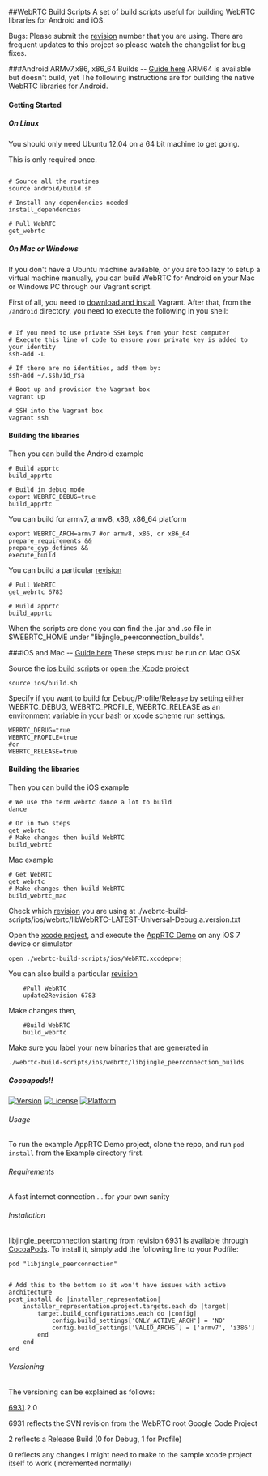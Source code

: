 ##WebRTC Build Scripts
A set of build scripts useful for building WebRTC libraries for Android and iOS.

Bugs: Please submit the [revision](https://code.google.com/p/webrtc/source/list) number that you are using. There are frequent updates to this project so please watch the changelist for bug fixes.

###Android ARMv7,x86, x86_64 Builds -- [Guide here](http://tech.pristine.io/build-android-apprtc/)
ARM64 is available but doesn't build, yet
The following instructions are for building the native WebRTC libraries for Android.


#### Getting Started
##### On Linux
You should only need Ubuntu 12.04 on a 64 bit machine to get going.

This is only required once.
```shell

# Source all the routines
source android/build.sh

# Install any dependencies needed
install_dependencies

# Pull WebRTC
get_webrtc
```

##### On Mac or Windows
If you don't have a Ubuntu machine available, or you are too lazy to setup a virtual machine manually, you can build WebRTC for Android on your Mac or Windows PC through our Vagrant script.

First of all, you need to [download and install](http://www.vagrantup.com/downloads.html) Vagrant. After that, from the `/android` directory, you need to execute the following in you shell:

```shell

# If you need to use private SSH keys from your host computer 
# Execute this line of code to ensure your private key is added to your identity
ssh-add -L

# If there are no identities, add them by:
ssh-add ~/.ssh/id_rsa

# Boot up and provision the Vagrant box
vagrant up

# SSH into the Vagrant box
vagrant ssh

```

#### Building the libraries

Then you can build the Android example

```shell
# Build apprtc
build_apprtc

# Build in debug mode
export WEBRTC_DEBUG=true
build_apprtc
```

You can build for armv7, armv8, x86, x86_64 platform

```shell
export WEBRTC_ARCH=armv7 #or armv8, x86, or x86_64
prepare_requirements &&
prepare_gyp_defines &&
execute_build
```

You can build a particular [revision](https://code.google.com/p/webrtc/source/list)

```shell
# Pull WebRTC
get_webrtc 6783

# Build apprtc
build_apprtc
```

When the scripts are done you can find the .jar and .so file in $WEBRTC_HOME under "libjingle\_peerconnection\_builds".



###iOS and Mac -- [Guide here](http://tech.pristine.io/build-ios-apprtc/)
These steps must be run on Mac OSX

Source the [ios build scripts](https://github.com/pristineio/webrtc-build-scripts/blob/master/ios/build.sh) or  [open the Xcode project](https://github.com/pristineio/webrtc-build-scripts/tree/master/ios/WebRTC.xcodeproj)

```shell
source ios/build.sh
```

Specify if you want to build for Debug/Profile/Release by setting either WEBRTC_DEBUG, WEBRTC_PROFILE, WEBRTC_RELEASE as an environment variable in your bash or xcode scheme run settings.
```shell
WEBRTC_DEBUG=true
WEBRTC_PROFILE=true 
#or
WEBRTC_RELEASE=true
```


#### Building the libraries

Then you can build the iOS example
```shell
# We use the term webrtc dance a lot to build 
dance

# Or in two steps
get_webrtc
# Make changes then build WebRTC
build_webrtc
```
Mac example
```shell
# Get WebRTC
get_webrtc
# Make changes then build WebRTC
build_webrtc_mac
```


Check which [revision](https://code.google.com/p/webrtc/source/list) you are using at ./webrtc-build-scripts/ios/webrtc/libWebRTC-LATEST-Universal-Debug.a.version.txt


Open the [xcode project](https://github.com/pristineio/webrtc-build-scripts/tree/master/ios/WebRTC.xcodeproj), and execute the [AppRTC Demo](https://code.google.com/p/webrtc/source/browse/#svn%2Ftrunk%2Ftalk%2Fexamples%2Fobjc%2FAppRTCDemo) on any iOS 7 device or simulator
```shell
open ./webrtc-build-scripts/ios/WebRTC.xcodeproj
```

You can also build a particular [revision](https://code.google.com/p/webrtc/source/list)
```shell
    #Pull WebRTC
    update2Revision 6783
```
Make changes then,
```shell
    #Build WebRTC
    build_webrtc
```
Make sure you label your new binaries that are generated in 
```shell
./webrtc-build-scripts/ios/webrtc/libjingle_peerconnection_builds 
```

##### Cocoapods!!
[![Version](https://img.shields.io/cocoapods/v/libjingle_peerconnection.svg?style=flat)](http://cocoadocs.org/docsets/libjingle_peerconnection)
[![License](https://img.shields.io/cocoapods/l/libjingle_peerconnection.svg?style=flat)](http://cocoadocs.org/docsets/libjingle_peerconnection)
[![Platform](https://img.shields.io/cocoapods/p/libjingle_peerconnection.svg?style=flat)](http://cocoadocs.org/docsets/libjingle_peerconnection)

###### Usage

To run the example AppRTC Demo project, clone the repo, and run `pod install` from the Example directory first.

###### Requirements
A fast internet connection.... for your own sanity

###### Installation

libjingle_peerconnection starting from revision 6931 is available through [CocoaPods](http://cocoapods.org). To install
it, simply add the following line to your Podfile:

    pod "libjingle_peerconnection"
    

    # Add this to the bottom so it won't have issues with active architecture
    post_install do |installer_representation|
        installer_representation.project.targets.each do |target|
            target.build_configurations.each do |config|
                config.build_settings['ONLY_ACTIVE_ARCH'] = 'NO'
                config.build_settings['VALID_ARCHS'] = ['armv7', 'i386']
            end
        end
    end


###### Versioning

The versioning can be explained as follows:

[6931](https://code.google.com/p/webrtc/source/detail?r=6931).2.0 

6931 reflects the SVN revision from the WebRTC root Google Code Project

2 reflects a Release Build (0 for Debug, 1 for Profile)

0 reflects any changes I might need to make to the sample xcode project itself to work (incremented normally)


